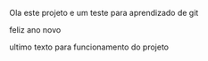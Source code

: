 Ola este projeto e um teste para aprendizado de git

feliz ano novo

ultimo texto para funcionamento do projeto